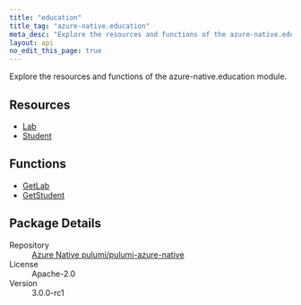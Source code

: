 ```yaml
---
title: "education"
title_tag: "azure-native.education"
meta_desc: "Explore the resources and functions of the azure-native.education module."
layout: api
no_edit_this_page: true
---
```


<!-- WARNING: this file was generated by Pulumi Docs Generator. -->
<!-- Do not edit by hand unless you're certain you know what you are doing! -->

Explore the resources and functions of the azure-native.education module.

<h2 id="resources">Resources</h2>
<ul class="api">
    <li><a href="lab/" title="Lab">Lab</a></li>
    <li><a href="student/" title="Student">Student</a></li>
</ul>

<h2 id="functions">Functions</h2>
<ul class="api">
    <li><a href="getlab/" title="GetLab">GetLab</a></li>
    <li><a href="getstudent/" title="GetStudent">GetStudent</a></li>
</ul>

<h2 id="package-details">Package Details</h2>
<dl class="package-details">
	<dt>Repository</dt>
	<dd><a href="https://github.com/pulumi/pulumi-azure-native">Azure Native pulumi/pulumi-azure-native</a></dd>
	<dt>License</dt>
	<dd>Apache-2.0</dd>
	<dt>Version</dt>
	<dd>3.0.0-rc1</dd>
</dl>

